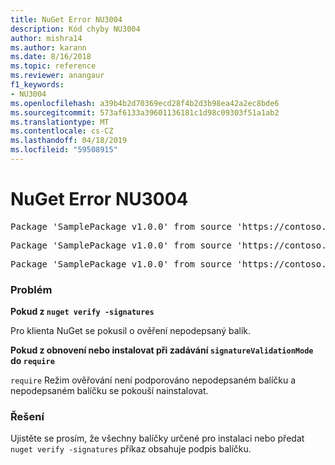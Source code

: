 ```yaml
---
title: NuGet Error NU3004
description: Kód chyby NU3004
author: mishra14
ms.author: karann
ms.date: 8/16/2018
ms.topic: reference
ms.reviewer: anangaur
f1_keywords:
- NU3004
ms.openlocfilehash: a39b4b2d70369ecd28f4b2d3b98ea42a2ec8bde6
ms.sourcegitcommit: 573af6133a39601136181c1d98c09303f51a1ab2
ms.translationtype: MT
ms.contentlocale: cs-CZ
ms.lasthandoff: 04/18/2019
ms.locfileid: "59508915"
---
```

# <a name="nuget-error-nu3004"></a>NuGet Error NU3004

<pre>Package 'SamplePackage v1.0.0' from source 'https://contoso.com/index.json': The package is not signed.</pre>
<pre>Package 'SamplePackage v1.0.0' from source 'https://contoso.com/index.json': signatureValidationMode is set to require, so packages are allowed only if signed by trusted signers; however, this package is unsigned.</pre>
<pre>Package 'SamplePackage v1.0.0' from source 'https://contoso.com/index.json': This repository indicated that all its packages are repository signed; however, this package is unsigned.</pre>

### <a name="issue"></a>Problém

**Pokud z `nuget verify -signatures`**

Pro klienta NuGet se pokusil o ověření nepodepsaný balík.

**Pokud z obnovení nebo instalovat při zadávání `signatureValidationMode` do `require`**

`require` Režim ověřování není podporováno nepodepsaném balíčku a nepodepsaném balíčku se pokouší nainstalovat.

### <a name="solution"></a>Řešení

Ujistěte se prosím, že všechny balíčky určené pro instalaci nebo předat `nuget verify -signatures` příkaz obsahuje podpis balíčku.
